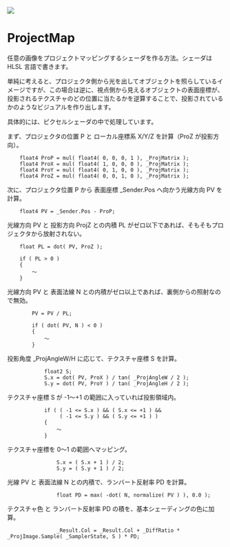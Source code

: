 ![](https://bytebucket.org/LUXOPHIA/projectmap/raw/e5fe0b401259a7f24bdf5d1a34464968ddbfa37a/--------/_SCREENSHOT/ProjectMap.png)

# ﻿ProjectMap #

任意の画像をプロジェクトマッピングするシェーダを作る方法。シェーダは HLSL 言語で書きます。

単純に考えると、プロジェクタ側から光を出してオブジェクトを照らしているイメージですが、この場合は逆に、視点側から見えるオブジェクトの表面座標が、投影されるテクスチャのどの位置に当たるかを逆算することで、投影されているかのようなビジュアルを作り出します。

具体的には、ピクセルシェーダの中で処理しています。

まず、プロジェクタの位置 P と ローカル座標系 X/Y/Z を計算（ProZ が投影方向）。

```
    float4 ProP = mul( float4( 0, 0, 0, 1 ), _ProjMatrix );
    float4 ProX = mul( float4( 1, 0, 0, 0 ), _ProjMatrix );
    float4 ProY = mul( float4( 0, 1, 0, 0 ), _ProjMatrix );
    float4 ProZ = mul( float4( 0, 0, 1, 0 ), _ProjMatrix );
```

次に、プロジェクタ位置 P から 表面座標 _Sender.Pos へ向かう光線方向 PV を計算。

```
    float4 PV = _Sender.Pos - ProP;
```

光線方向 PV と 投影方向 ProjZ との内積 PL がゼロ以下であれば、そもそもプロジェクタから放射されない。

```
    float PL = dot( PV, ProZ );

    if ( PL > 0 )
    {
        ～
    }
```

光線方向 PV と 表面法線 N との内積がゼロ以上であれば、裏側からの照射なので無効。

```
        PV = PV / PL;

        if ( dot( PV, N ) < 0 )
        {
            ～
        }
```

投影角度 _ProjAngleW/H に応じて、テクスチャ座標 S を計算。

```
            float2 S;
            S.x = dot( PV, ProX ) / tan( _ProjAngleW / 2 );
            S.y = dot( PV, ProY ) / tan( _ProjAngleH / 2 );
```

テクスチャ座標 S が -1～+1 の範囲に入っていれば投影領域内。

```
            if ( ( -1 <= S.x ) && ( S.x <= +1 ) &&
                 ( -1 <= S.y ) && ( S.y <= +1 ) )
            {
                ～
            }
```

テクスチャ座標を 0～1 の範囲へマッピング。

```
                S.x = ( S.x + 1 ) / 2;
                S.y = ( S.y + 1 ) / 2;

```

光線 PV と 表面法線 N との内積で、ランバート反射率 PD を計算。

```
                float PD = max( -dot( N, normalize( PV ) ), 0.0 );

```

テクスチャ色 と ランバート反射率 PD の積を、基本シェーディングの色に加算。

```
                _Result.Col = _Result.Col + _DiffRatio * _ProjImage.Sample( _SamplerState, S ) * PD;
```